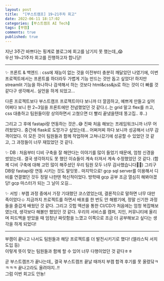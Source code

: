 ```yaml
---
layout: post
title:  "[부스트캠프] 19~21주차 회고"
date: 2022-06-11 18:17:02
categories: [부스트캠프 AI Tech]
tags: [부캠]
comments: true
published: true
---
```

지난 3주간 바쁘다는 핑계로 블로그에 회고를 남기지 못 했는데,,😱  
우선 19~21주차 회고를 진행하고자 합니당!

----

✨ 프론트 & 백엔드 : css에 재능이 없는 것을 이전부터 충분히 깨달았던 나였기에, 이번 프로젝트에서는 프론트를 하더라두 가볍게 기능 만드는 것만 돕고 싶었다! 하지만 streamlit 기능을 하나하나 검색해서 하는 것보다 html&css&js로 하는 것이 더 빠를 것 같다구 생각해서.. 실언을 하게 되었고…

다른 프로젝트보다 부스트캠프 프로젝트이다 보니까 더 깔끔하고, 예쁘게 만들고 싶어 어쩌다 보니 한 2~3일을 프론트에만 전념했었던 것 같다.(..는 grid 말고 flex를 쓰고, css 대충하고 팀원들이랑 상의하면서 고쳤으면 더 빨리 끝냈을텐데 똥고집.. 후..)

그리고 그 후에 fastapi랑 연동하는 것은..😅 진짜 처음 해보는 프레임워크니까 너무 어려웠었다.. 중간에 flask로 도망가구 싶었는데… 어쩌저찌 하다 보니까 성공해서 너무 감격이었다. 이 모든 것이 팀원들과 함께 작업하며 고쳐나갔기에 성공할 수 있었던 것 같고, 그 과정들이 너무 재밌었던 것 같다.

✨ DB : 처음부터 디비 구축을 잘 해얀다는 이야기를 많이 들었기 때문에, 엄청 신경을 썼었는데.. 결국 생각하지도 못 했던 이슈들이 계속 터져서 계속 수정했었던 것 같다. (함께 디비 구축에 대해 고민 많이 해주셨던 우리 팀원 모두 너무 감사했습니다🙇‍♀) 그리구 DB랑 fastapi랑 연동 시키는 것도 말잇못.. 마지막으로! gcp sql server를 이용해서 디비를 연결했던 것두 정말 나한텐 혁신적이었다. 방학때 gcp 공부 조금 열심히 해봐야겠당! gcp 마스터가 되는 그 날이 오길…

✨ 서빙 : 부캠 과정 중에서 가장 기대했던 코스였었는데, 결론적으로 말하면 너무 대만족이었다☺ 지금까지 프로젝트를 하면서 배포를 한 번도 안 해봤기에, 정말 신기한 과정들을 즐겁게 배웠던 것 같다. 그리고 깃헙 액션을 통한 CI/CD가 처음에는 엄청 복잡해보였는데, 생각보다 해볼만 했었던 것 같다.
우리의 서비스를 캠퍼, 지인, 커뮤니티에 올리며 피드백을 받았을 때 엄청난 짜릿함을 느꼈고 이쪽으로 조금 더 공부해보고 싶다는 생각을 하게 되었다!

----


부캠이 끝나고 나서도 팀원들과 해당 프로젝트를 더 발전시키기로 했다! (엘라스틱 서치 도입 등)  
이렇게 뜻이 맞는 팀원들과 함께 할 수 있어 너무 다행이었던 것 같다ㅎㅎ  

곧 부스트캠프가 끝나는데,, 결국 부스트캠프 끝날 때까지 부캠 합격 후기를 못 올렸닼ㅋㅋㅋㅋ 끝나고라도 올려야지..!!  
그럼 이번 회고도 안뇽!